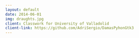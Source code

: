 ```yaml
---
layout: default
date: 2014-06-01
img: draughts.jpg
client: Classwork for University of Valladolid
client-link: https://github.com/AdriSergio/DamasPyhonGtk3
---
```

